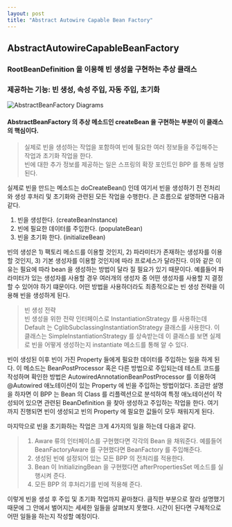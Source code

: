 ```yaml
---
layout: post
title: "Abstract Autowire Capable Bean Factory"
---
```


## AbstractAutowireCapableBeanFactory

### RootBeanDefinition 을 이용해 빈 생성을 구현하는 추상 클래스 
### 제공하는 기능: 빈 생성, 속성 주입, 자동 주입, 초기화

![AbstractBeanFactory Diagrams](https://github.com/YounHyunJun/YounHyunJun.github.io/blob/master/img/AbstractAutowireCapableBeanFactory_Diagram.PNG)

#### AbstractBeanFactory 의 추상 메소드인 createBean 을 구현하는 부분이 이 클래스의 핵심이다.

> 실제로 빈을 생성하는 작업을 포함하여 빈에 필요한 여러 정보들을 주입해주는 작업과 초기화 작업을 한다. <br>
> 빈에 대한 추가 정보를 제공하는 일은 스프링의 확장 포인트인 BPP 를 통해 실행된다.

실제로 빈을 만드는 메소드는 doCreateBean() 인데 여기서 빈을 생성하기 전 전처리와 생성 후처리 및 초기화와 관련된 모든 작업을 수행한다.
큰 흐름으로 설명하면 다음과 같다.

1. 빈을 생성한다. (createBeanInstance)
2. 빈에 필요한 데이터를 주입한다. (populateBean)
3. 빈을 초기화 한다. (initializeBean)

빈의 생성은 1) 팩토리 메소드를 이용할 것인지, 2) 파라미터가 존재하는 생성자를 이용할 것인지, 3) 기본 생성자를 이용할 것인지에 따라 프로세스가 달라진다.
이와 같은 이유는 필요에 따라 bean 을 생성하는 방법이 달라 질 필요가 있기 때문이다. 예를들어 파라미터가 있는 생성자를 사용할 경우 여러개의 생성자 중 어떤 생성자를
사용할 지 결정할 수 있어야 하기 떄문이다.
어떤 방법을 사용하더라도 최종적으로는 빈 생성 전략을 이용해 빈을 생성하게 된다. 

> 빈 생성 전략<br>
> 빈 생성을 위한 전략 인터페이스로 InstantiationStrategy 를 사용하는데 Default 는 CglibSubclassingInstantiationStrategy 클래스를 사용한다.
> 이 클래스는 SimpleInstantiationStrategy 를 상속받는데 이 클래스를 보면 실제로 빈을 어떻게 생성하는지 instantiate 메소드를 통해 알 수 있다.

빈이 생성된 이후 빈이 가진 Property 들에게 필요한 데이터를 주입하는 일을 하게 된다.
이 메소드는 BeanPostProcessor 혹은 다른 방법으로 주입되는데 테스트 코드를 작성하며 확인한 방법은 AutowiredAnnotationBeanPostProcessor 를 이용하여
@Autowired 애노테이션이 있는 Property 에 빈을 주입하는 방법이었다. 조금만 설명을 하자면 이 BPP 는 Bean 의 Class 를 리플렉션으로 분석하여 
특정 애노테이션이 작성되어 있으면 관련된 BeanDefinition 을 찾아 생성하고 주입하는 작업을 한다.
여기 까지 진행되면 빈이 생성되고 빈의 Property 에 필요한 값들이 모두 채워지게 된다.

마지막으로 빈을 초기화하는 작업은 크게 4가지의 일을 하는데 다음과 같다.
> 1) Aware 류의 인터페이스를 구현했다면 각각의 Bean 을 채워준다. 예를들어 BeanFactoryAware 를 구현했다면 BeanFactory 를 주입해준다.
> 2) 생성된 빈에 설정되어 있는 모든 BPP 의 전처리를 적용한다.
> 3) Bean 이 InitializingBean 을 구현했다면 afterPropertiesSet 메소드를 실행시켜 준다.
> 4) 모든 BPP 의 후처리기를 빈에 적용해 준다. 

이렇게 빈을 생성 후 주입 및 초기화 작업까지 끝마쳤다.
큼직한 부분으로 잘라 설명했기 때문에 그 안에서 벌어지는 세세한 일들을 살펴보지 못했다. 시간이 된다면 구체적으로 어떤 일들을 하는지 작성할 예정이다.